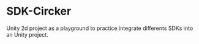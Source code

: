 # SDK-Circker
Unity 2d project as a playground to practice integrate differents SDKs into an Unity project.